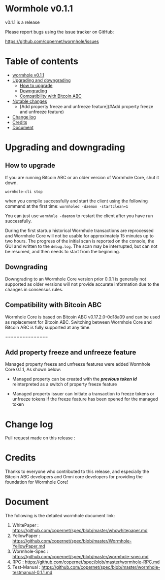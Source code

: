 # Wormhole v0.1.1

v0.1.1 is a release

Please report bugs using the issue tracker on GitHub:

  https://github.com/copernet/wormhole/issues

# Table of contents

- [wormhole v0.1.1](#wormhole-core-v011)
- [Upgrading and downgrading](#upgrading-and-downgrading)
  - [How to upgrade](#how-to-upgrade)
  - [Downgrading](#downgrading)
  - [Compatibility with Bitcoin ABC](#compatibility-with-bitcoin-abc)
- [Notable changes](#notable-changes)
  - [Add property freeze and unfreeze feature](#Add property freeze and unfreeze feature)
- [Change log](#change-log)
- [Credits](#credits)
- [Document](#document)

# Upgrading and downgrading

## How to upgrade

If you are running Bitcoin ABC or an older version of Wormhole Core, shut it down.

`wormhole-cli stop`

when you complie successfully and start the client using the following command at the first time:
`wormholed -daemon -startclean=1`

You can just use `wormhole -daemon` to restart the client after you have run successfully. 

During the first startup historical Wormhole transactions are reprocessed and Wormhole Core will not be usable for approximately 15 minutes up to two hours. The progress of the initial scan is reported on the console, the GUI and written to the `debug.log`. The scan may be interrupted, but can not be resumed, and then needs to start from the beginning.

## Downgrading

Downgrading to an Wormhole Core version prior 0.0.1 is generally not supported as older versions will not provide accurate information due to the changes in consensus rules.

## Compatibility with Bitcoin ABC

Wormhole Core is based on Bitcoin ABC v0.17.2.0-0d18a09 and can be used as replacement for Bitcoin ABC. Switching between Wormhole Core and Bitcoin ABC is fully supported at any time.

===============

## Add property freeze and unfreeze feature

Managed property freeze and unfreeze features were added Wormhole Core 0.1.1, As shown below:

- Managed property can be created with the ***previous token id*** reinterpreted as a switch of property freeze feature

- Managed property issuer can Initiate a transaction to freeze tokens or unfreeze tokens if the freeze feature has been opened for the managed token

# Change log

Pull request made on this release :

# Credits

Thanks to everyone who contributed to this release, and especially the Bitcoin ABC developers and Omni core developers for providing the foundation for Wormhole Core!

# Document

The following is the detailed wormhole document link:

1. WhitePaper : https://github.com/copernet/spec/blob/master/whcwhitepaper.md
2. YellowPaper : https://github.com/copernet/spec/blob/master/Wormhole-YellowPaper.md
3. Wormhole-Spec : https://github.com/copernet/spec/blob/master/wormhole-spec.md
4. RPC : https://github.com/copernet/spec/blob/master/wormhole-RPC.md
5. Test-Manual : https://github.com/copernet/spec/blob/master/wormhole-testmanual-0.1.1.md